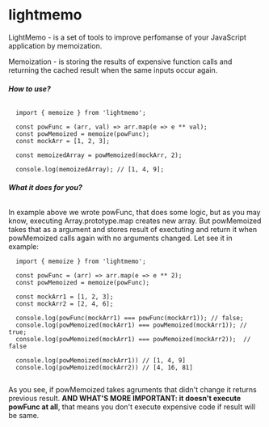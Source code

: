 # lightmemo

LightMemo - is a set of tools to improve perfomanse of your JavaScript application by memoization.

Memoization - is storing the results of expensive function calls and returning the cached result when the same inputs occur again.

###### **How to use?**

```
  import { memoize } from 'lightmemo';
  
  const powFunc = (arr, val) => arr.map(e => e ** val);
  const powMemoized = memoize(powFunc);
  const mockArr = [1, 2, 3];
  
  const memoizedArray = powMemoized(mockArr, 2);
  
  console.log(memoizedArray); // [1, 4, 9];
```


###### **What it does for you?**

In example above we wrote powFunc, that does some logic, but as you may know, executing Array.prototype.map creates new array. But powMemoized takes that as a argument and stores result of exectuting and return it when powMemoized calls again with no arguments changed. Let see it in example:

```
  import { memoize } from 'lightmemo';
  
  const powFunc = (arr) => arr.map(e => e ** 2);
  const powMemoized = memoize(powFunc);
  
  const mockArr1 = [1, 2, 3];
  const mockArr2 = [2, 4, 6];
 
  console.log(powFunc(mockArr1) === powFunc(mockArr1)); // false;
  console.log(powMemoized(mockArr1) === powMemoized(mockArr1)); // true;
  console.log(powMemoized(mockArr1) === powMemoized(mockArr2));  // false
  
  console.log(powMemoized(mockArr1)) // [1, 4, 9]
  console.log(powMemoized(mockArr2)) // [4, 16, 81]
  
```

As you see, if powMemoized takes agruments that didn't change it returns previous result. **AND WHAT'S MORE IMPORTANT: it doesn't execute powFunc at all**, that means you don't execute expensive code if result will be same.

